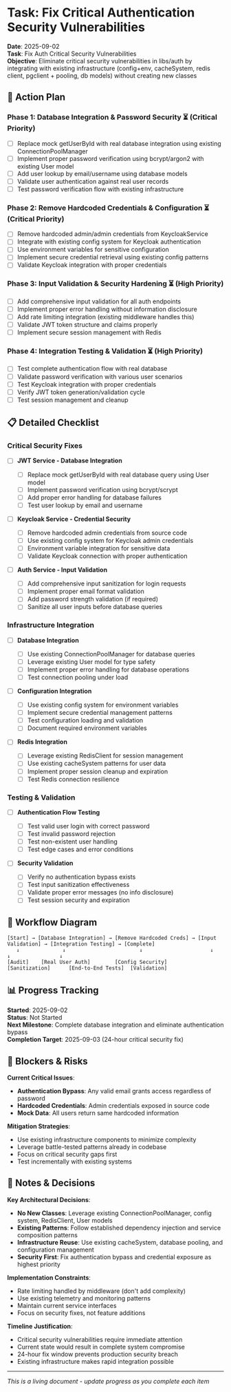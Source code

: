 # Task: Fix Critical Authentication Security Vulnerabilities

**Date**: 2025-09-02  
**Task**: Fix Auth Critical Security Vulnerabilities  
**Objective**: Eliminate critical security vulnerabilities in libs/auth by integrating with existing infrastructure (config+env, cacheSystem, redis client, pgclient + pooling, db models) without creating new classes

## 🎯 Action Plan

### Phase 1: Database Integration & Password Security ⏳ (Critical Priority)

- [ ] Replace mock getUserById with real database integration using existing ConnectionPoolManager
- [ ] Implement proper password verification using bcrypt/argon2 with existing User model
- [ ] Add user lookup by email/username using database models
- [ ] Validate user authentication against real user records
- [ ] Test password verification flow with existing infrastructure

### Phase 2: Remove Hardcoded Credentials & Configuration ⏳ (Critical Priority)

- [ ] Remove hardcoded admin/admin credentials from KeycloakService
- [ ] Integrate with existing config system for Keycloak authentication
- [ ] Use environment variables for sensitive configuration
- [ ] Implement secure credential retrieval using existing config patterns
- [ ] Validate Keycloak integration with proper credentials

### Phase 3: Input Validation & Security Hardening ⏳ (High Priority)

- [ ] Add comprehensive input validation for all auth endpoints
- [ ] Implement proper error handling without information disclosure
- [ ] Add rate limiting integration (existing middleware handles this)
- [ ] Validate JWT token structure and claims properly
- [ ] Implement secure session management with Redis

### Phase 4: Integration Testing & Validation ⏳ (High Priority)

- [ ] Test complete authentication flow with real database
- [ ] Validate password verification with various user scenarios
- [ ] Test Keycloak integration with proper credentials
- [ ] Verify JWT token generation/validation cycle
- [ ] Test session management and cleanup

## 📋 Detailed Checklist

### Critical Security Fixes

- [ ] **JWT Service - Database Integration**

  - [ ] Replace mock getUserById with real database query using User model
  - [ ] Implement password verification using bcrypt/scrypt
  - [ ] Add proper error handling for database failures
  - [ ] Test user lookup by email and username

- [ ] **Keycloak Service - Credential Security**

  - [ ] Remove hardcoded admin credentials from source code
  - [ ] Use existing config system for Keycloak admin credentials
  - [ ] Environment variable integration for sensitive data
  - [ ] Validate Keycloak connection with proper authentication

- [ ] **Auth Service - Input Validation**
  - [ ] Add comprehensive input sanitization for login requests
  - [ ] Implement proper email format validation
  - [ ] Add password strength validation (if required)
  - [ ] Sanitize all user inputs before database queries

### Infrastructure Integration

- [ ] **Database Integration**

  - [ ] Use existing ConnectionPoolManager for database queries
  - [ ] Leverage existing User model for type safety
  - [ ] Implement proper error handling for database operations
  - [ ] Test connection pooling under load

- [ ] **Configuration Integration**

  - [ ] Use existing config system for environment variables
  - [ ] Implement secure credential management patterns
  - [ ] Test configuration loading and validation
  - [ ] Document required environment variables

- [ ] **Redis Integration**
  - [ ] Leverage existing RedisClient for session management
  - [ ] Use existing cacheSystem patterns for user data
  - [ ] Implement proper session cleanup and expiration
  - [ ] Test Redis connection resilience

### Testing & Validation

- [ ] **Authentication Flow Testing**

  - [ ] Test valid user login with correct password
  - [ ] Test invalid password rejection
  - [ ] Test non-existent user handling
  - [ ] Test edge cases and error conditions

- [ ] **Security Validation**
  - [ ] Verify no authentication bypass exists
  - [ ] Test input sanitization effectiveness
  - [ ] Validate proper error messages (no info disclosure)
  - [ ] Test session security and expiration

## 🔄 Workflow Diagram

```
[Start] → [Database Integration] → [Remove Hardcoded Creds] → [Input Validation] → [Integration Testing] → [Complete]
   ↓              ↓                        ↓                      ↓                     ↓                ↓
[Audit]    [Real User Auth]        [Config Security]      [Sanitization]      [End-to-End Tests]  [Validation]
```

## 📊 Progress Tracking

**Started**: 2025-09-02  
**Status**: Not Started  
**Next Milestone**: Complete database integration and eliminate authentication bypass  
**Completion Target**: 2025-09-03 (24-hour critical security fix)

## 🚫 Blockers & Risks

**Current Critical Issues**:

- **Authentication Bypass**: Any valid email grants access regardless of password
- **Hardcoded Credentials**: Admin credentials exposed in source code
- **Mock Data**: All users return same hardcoded information

**Mitigation Strategies**:

- Use existing infrastructure components to minimize complexity
- Leverage battle-tested patterns already in codebase
- Focus on critical security gaps first
- Test incrementally with existing systems

## 📝 Notes & Decisions

**Key Architectural Decisions**:

- **No New Classes**: Leverage existing ConnectionPoolManager, config system, RedisClient, User models
- **Existing Patterns**: Follow established dependency injection and service composition patterns
- **Infrastructure Reuse**: Use existing cacheSystem, database pooling, and configuration management
- **Security First**: Fix authentication bypass and credential exposure as highest priority

**Implementation Constraints**:

- Rate limiting handled by middleware (don't add complexity)
- Use existing telemetry and monitoring patterns
- Maintain current service interfaces
- Focus on security fixes, not feature additions

**Timeline Justification**:

- Critical security vulnerabilities require immediate attention
- Current state would result in complete system compromise
- 24-hour fix window prevents production security breach
- Existing infrastructure makes rapid integration possible

---

_This is a living document - update progress as you complete each item_
